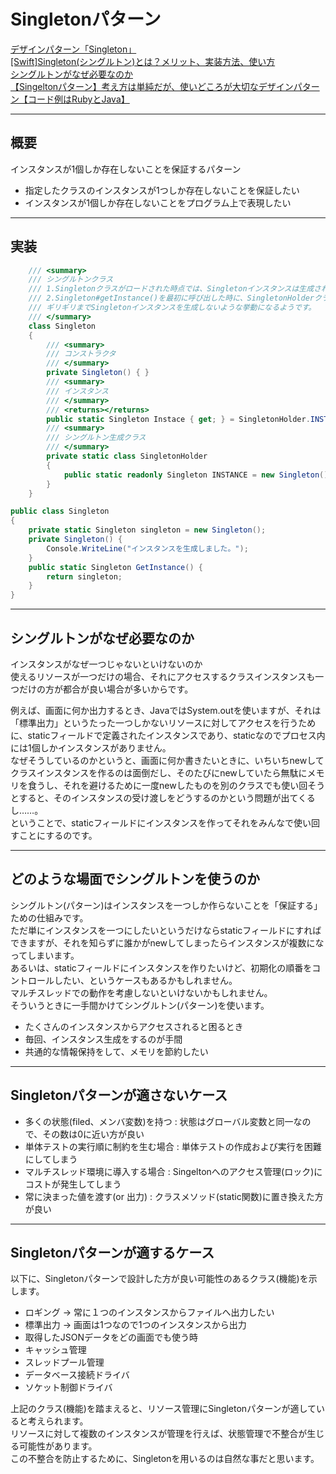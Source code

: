 # Singletonパターン

[デザインパターン「Singleton」](https://qiita.com/shoheiyokoyama/items/c16fd547a77773c0ccc1)  
[[Swift]Singleton(シングルトン)とは？メリット、実装方法、使い方](https://ticklecode.com/swiftsingleton/)  
[シングルトンがなぜ必要なのか](https://teratail.com/questions/36721)  
[【Singeltonパターン】考え方は単純だが、使いどころが大切なデザインパターン【コード例はRubyとJava】](https://debimate.jp/2020/04/26/%E3%80%90singelton%E3%83%91%E3%82%BF%E3%83%BC%E3%83%B3%E3%80%91%E8%80%83%E3%81%88%E6%96%B9%E3%81%AF%E5%8D%98%E7%B4%94%E3%81%A0%E3%81%8C%E3%80%81%E4%BD%BF%E3%81%84%E3%81%A9%E3%81%93%E3%82%8D%E3%81%8C/)  

---

## 概要

インスタンスが1個しか存在しないことを保証するパターン  

- 指定したクラスのインスタンスが1つしか存在しないことを保証したい  
- インスタンスが1個しか存在しないことをプログラム上で表現したい  

---

## 実装

``` C# : シングルトン実装例
    /// <summary>
    /// シングルトンクラス
    /// 1.Singletonクラスがロードされた時点では、Singletonインスタンスは生成されない
    /// 2.Singleton#getInstance()を最初に呼び出した時に、SingletonHolderクラスがロードされ、Singletonインスタンスが生成される
    /// ギリギリまでSingletonインスタンスを生成しないような挙動になるようです。
    /// </summary>
    class Singleton
    {
        /// <summary>
        /// コンストラクタ
        /// </summary>
        private Singleton() { }
        /// <summary>
        /// インスタンス
        /// </summary>
        /// <returns></returns>
        public static Singleton Instace { get; } = SingletonHolder.INSTANCE;
        /// <summary>
        /// シングルトン生成クラス
        /// </summary>
        private static class SingletonHolder
        {
            public static readonly Singleton INSTANCE = new Singleton();
        }
    }
```

``` C# : Java版Singleton
public class Singleton
{
    private static Singleton singleton = new Singleton();
    private Singleton() {
        Console.WriteLine("インスタンスを生成しました。");
    }
    public static Singleton GetInstance() {
        return singleton;
    }
}
```

---

## シングルトンがなぜ必要なのか

インスタンスがなぜ一つじゃないといけないのか  
使えるリソースが一つだけの場合、それにアクセスするクラスインスタンスも一つだけの方が都合が良い場合が多いからです。  

例えば、画面に何か出力するとき、JavaではSystem.outを使いますが、それは「標準出力」というたった一つしかないリソースに対してアクセスを行うために、staticフィールドで定義されたインスタンスであり、staticなのでプロセス内には1個しかインスタンスがありません。  
なぜそうしているのかというと、画面に何か書きたいときに、いちいちnewしてクラスインスタンスを作るのは面倒だし、そのたびにnewしていたら無駄にメモリを食うし、それを避けるために一度newしたものを別のクラスでも使い回そうとすると、そのインスタンスの受け渡しをどうするのかという問題が出てくるし……。  
ということで、staticフィールドにインスタンスを作ってそれをみんなで使い回すことにするのです。  

---

## どのような場面でシングルトンを使うのか

シングルトン(パターン)はインスタンスを一つしか作らないことを「保証する」ための仕組みです。  
ただ単にインスタンスを一つにしたいというだけならstaticフィールドにすればできますが、それを知らずに誰かがnewしてしまったらインスタンスが複数になってしまいます。  
あるいは、staticフィールドにインスタンスを作りたいけど、初期化の順番をコントロールしたい、というケースもあるかもしれません。  
マルチスレッドでの動作を考慮しないといけないかもしれません。  
そういうときに一手間かけてシングルトン(パターン)を使います。  

- たくさんのインスタンスからアクセスされると困るとき  
- 毎回、インスタンス生成をするのが手間  
- 共通的な情報保持をして、メモリを節約したい  

---

## Singletonパターンが適さないケース

- 多くの状態(filed、メンバ変数)を持つ : 状態はグローバル変数と同一なので、その数は0に近い方が良い  
- 単体テストの実行順に制約を生む場合 : 単体テストの作成および実行を困難にしてしまう  
- マルチスレッド環境に導入する場合 : Singeltonへのアクセス管理(ロック)にコストが発生してしまう  
- 常に決まった値を渡す(or 出力) : クラスメソッド(static関数)に置き換えた方が良い  

---

## Singletonパターンが適するケース

以下に、Singletonパターンで設計した方が良い可能性のあるクラス(機能)を示します。  

- ロギング → 常に１つのインスタンスからファイルへ出力したい  
- 標準出力 → 画面は1つなので1つのインスタンスから出力  
- 取得したJSONデータをどの画面でも使う時  
- キャッシュ管理  
- スレッドプール管理  
- データベース接続ドライバ  
- ソケット制御ドライバ  

上記のクラス(機能)を踏まえると、リソース管理にSingletonパターンが適していると考えられます。  
リソースに対して複数のインスタンスが管理を行えば、状態管理で不整合が生じる可能性があります。  
この不整合を防止するために、Singletonを用いるのは自然な事だと思います。  
